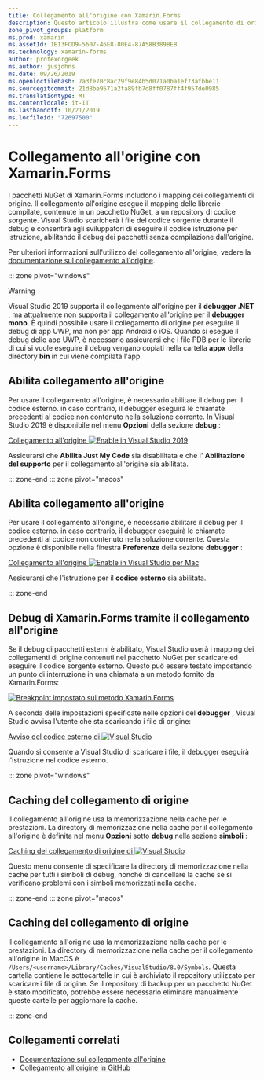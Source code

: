 ```yaml
---
title: Collegamento all'origine con Xamarin.Forms
description: Questo articolo illustra come usare il collegamento di origine per eseguire il debug in Xamarin.Forms.
zone_pivot_groups: platform
ms.prod: xamarin
ms.assetId: 1E13FCD9-5607-46E8-80E4-87A58B389BEB
ms.technology: xamarin-forms
author: profexorgeek
ms.author: jusjohns
ms.date: 09/26/2019
ms.openlocfilehash: 7a3fe70c8ac29f9e84b5d071a0ba1ef73afbbe11
ms.sourcegitcommit: 21d8be9571a2fa89fb7d8ff0787ff4f957de0985
ms.translationtype: MT
ms.contentlocale: it-IT
ms.lasthandoff: 10/21/2019
ms.locfileid: "72697500"
---
```

# <a name="source-link-with-xamarinforms"></a>Collegamento all'origine con Xamarin.Forms

I pacchetti NuGet di Xamarin.Forms includono i mapping dei collegamenti di origine. Il collegamento all'origine esegue il mapping delle librerie compilate, contenute in un pacchetto NuGet, a un repository di codice sorgente. Visual Studio scaricherà i file del codice sorgente durante il debug e consentirà agli sviluppatori di eseguire il codice istruzione per istruzione, abilitando il debug dei pacchetti senza compilazione dall'origine.

Per ulteriori informazioni sull'utilizzo del collegamento all'origine, vedere la [documentazione sul collegamento all'origine](/dotnet/standard/library-guidance/sourcelink).

::: zone pivot="windows"

> [!WARNING]
> Visual Studio 2019 supporta il collegamento all'origine per il **debugger .NET** , ma attualmente non supporta il collegamento all'origine per il **debugger mono**. È quindi possibile usare il collegamento di origine per eseguire il debug di app UWP, ma non per app Android o iOS. Quando si esegue il debug delle app UWP, è necessario assicurarsi che i file PDB per le librerie di cui si vuole eseguire il debug vengano copiati nella cartella **appx** della directory **bin** in cui viene compilata l'app.

## <a name="enable-source-link"></a>Abilita collegamento all'origine

Per usare il collegamento all'origine, è necessario abilitare il debug per il codice esterno. in caso contrario, il debugger eseguirà le chiamate precedenti al codice non contenuto nella soluzione corrente. In Visual Studio 2019 è disponibile nel menu **Opzioni** della sezione **debug** :

[Collegamento all'origine ![Enable in Visual Studio 2019](sourcelink-images/sourcelink-enable-pc-cropped.png)](sourcelink-images/sourcelink-enable-pc.png#lightbox)

Assicurarsi che **Abilita Just My Code** sia disabilitata e che l' **Abilitazione del supporto** per il collegamento all'origine sia abilitata.

::: zone-end
::: zone pivot="macos"

## <a name="enable-source-link"></a>Abilita collegamento all'origine

Per usare il collegamento all'origine, è necessario abilitare il debug per il codice esterno. in caso contrario, il debugger eseguirà le chiamate precedenti al codice non contenuto nella soluzione corrente. Questa opzione è disponibile nella finestra **Preferenze** della sezione **debugger** :

[Collegamento all'origine ![Enable in Visual Studio per Mac](sourcelink-images/sourcelink-enable-mac-cropped.png)](sourcelink-images/sourcelink-enable-mac.png#lightbox)

Assicurarsi che l'istruzione per il **codice esterno** sia abilitata.

::: zone-end

## <a name="debug-xamarinforms-using-source-link"></a>Debug di Xamarin.Forms tramite il collegamento all'origine

Se il debug di pacchetti esterni è abilitato, Visual Studio userà i mapping dei collegamenti di origine contenuti nel pacchetto NuGet per scaricare ed eseguire il codice sorgente esterno. Questo può essere testato impostando un punto di interruzione in una chiamata a un metodo fornito da Xamarin.Forms:

[![Breakpoint impostato sul metodo Xamarin.Forms](sourcelink-images/breakpoint-cropped.png)](sourcelink-images/external-code-available.png#lightbox)

A seconda delle impostazioni specificate nelle opzioni del **debugger** , Visual Studio avvisa l'utente che sta scaricando i file di origine:

[Avviso del codice esterno di ![Visual Studio](sourcelink-images/external-code-cropped.png)](sourcelink-images/external-code-available.png#lightbox)

Quando si consente a Visual Studio di scaricare i file, il debugger eseguirà l'istruzione nel codice esterno.

::: zone pivot="windows"

## <a name="source-link-caching"></a>Caching del collegamento di origine

Il collegamento all'origine usa la memorizzazione nella cache per le prestazioni. La directory di memorizzazione nella cache per il collegamento all'origine è definita nel menu **Opzioni** sotto **debug** nella sezione **simboli** :

[Caching del collegamento di origine di ![Visual Studio](sourcelink-images/sourcelink-caching-pc-cropped.png)](sourcelink-images/sourcelink-caching-pc.png#lightbox)

Questo menu consente di specificare la directory di memorizzazione nella cache per tutti i simboli di debug, nonché di cancellare la cache se si verificano problemi con i simboli memorizzati nella cache.

::: zone-end
::: zone pivot="macos"

## <a name="source-link-caching"></a>Caching del collegamento di origine

Il collegamento all'origine usa la memorizzazione nella cache per le prestazioni. La directory di memorizzazione nella cache per il collegamento all'origine in MacOS è `/Users/<username>/Library/Caches/VisualStudio/8.0/Symbols`. Questa cartella contiene le sottocartelle in cui è archiviato il repository utilizzato per scaricare i file di origine. Se il repository di backup per un pacchetto NuGet è stato modificato, potrebbe essere necessario eliminare manualmente queste cartelle per aggiornare la cache.

::: zone-end

## <a name="related-links"></a>Collegamenti correlati

- [Documentazione sul collegamento all'origine](/dotnet/standard/library-guidance/sourcelink)
- [Collegamento all'origine in GitHub](https://github.com/dotnet/sourcelink)
